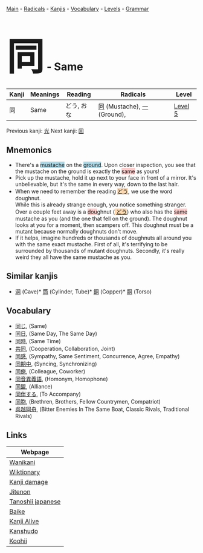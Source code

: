 <style> bigfont {font-size: 100px}</style>
[Main](../README.md) -
[Radicals](../radicals.md) -
[Kanjis](../kanjis.md) -
[Vocabulary](../vocabulary.md) -
[Levels](../levels.md) -
[Grammar](../grammar.md)
# <bigfont> 同</bigfont> - Same 

| Kanji | Meanings | Reading | Radicals | Level |
| --- | --- | --- | --- | --- |
| 同 | Same | どう, おな | [冋](../radicals/冋.md) (Mustache), [一](../radicals/一.md) (Ground),  | [Level 5](../levels/wk_level5.md) |

Previous kanji: [光](光.md) Next kanji: [回](回.md) 

## Mnemonics
 * There's a <span style="background-color:#ADD8E6"> mustache</span> on the <span style="background-color:#ADD8E6"> ground</span>. Upon closer inspection, you see that the mustache on the ground is exactly the <span style="background-color:#ffcccb"> same</span> as yours!
* Pick up the mustache, hold it up next to your face in front of a mirror. It's unbelievable, but it's the same in every way, down to the last hair.
* When we need to remember the reading <span style="background-color:#fed8b1"> [どう](https://jisho.org/search/どう)</span>, we use the word doughnut.<br />While this is already strange enough, you notice something stranger. Over a couple feet away is a <span style="background-color:#ffcccb"> dou</span>ghnut (<span style="background-color:#fed8b1"> [どう](https://jisho.org/search/どう)</span>) who also has the <span style="background-color:#ffcccb"> same</span> mustache as you (and the one that fell on the ground). The doughnut looks at you for a moment, then scampers off. This doughnut must be a mutant because normally doughnuts don't move.
* If it helps, imagine hundreds or thousands of doughnuts all around you with the same exact mustache. First of all, it's terrifying to be surrounded by thousands of mutant doughnuts. Secondly, it's really weird they all have the same mustache as you.


## Similar kanjis
 * [洞](洞.md) (Cave)* [筒](筒.md) (Cylinder, Tube)* [銅](銅.md) (Copper)* [胴](胴.md) (Torso)


## Vocabulary
 * [同じ](../vocabulary/同.md), (Same)
* [同日](../vocabulary/同.md), (Same Day, The Same Day)
* [同時](../vocabulary/同.md), (Same Time)
* [共同](../vocabulary/同.md), (Cooperation, Collaboration, Joint)
* [同感](../vocabulary/同.md), (Sympathy, Same Sentiment, Concurrence, Agree, Empathy)
* [同期中](../vocabulary/同.md), (Syncing, Synchronizing)
* [同僚](../vocabulary/同.md), (Colleague, Coworker)
* [同音異義語](../vocabulary/同.md), (Homonym, Homophone)
* [同盟](../vocabulary/同.md), (Alliance)
* [同伴する](../vocabulary/同.md), (To Accompany)
* [同胞](../vocabulary/同.md), (Brethren, Brothers, Fellow Countrymen, Compatriot)
* [呉越同舟](../vocabulary/同.md), (Bitter Enemies In The Same Boat, Classic Rivals, Traditional Rivals)



## Links 

| Webpage |
| --- |
| [Wanikani          ](https://www.wanikani.com/kanji/同) |
| [Wiktionary        ](https://en.wiktionary.org/wiki/同) |
| [Kanji damage      ](http://www.kanjidamage.com/kanji/search?utf8=✓&q=同) |
| [Jitenon           ](https://jitenon.com/kanji/同) |
| [Tanoshii japanese ](https://www.tanoshiijapanese.com/dictionary/kanji.cfm?k=同) |
| [Baike             ](https://baike.baidu.com/item/同) |
| [Kanji Alive       ](https://app.kanjialive.com/同) |
| [Kanshudo          ](https://www.kanshudo.com/searchmn?q=同) |
| [Koohii            ](https://kanji.koohii.com/study/kanji/同) |
